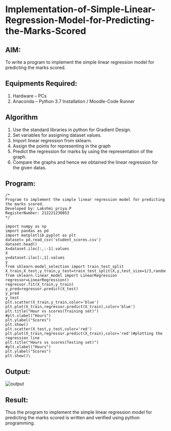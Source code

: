 
# Implementation-of-Simple-Linear-Regression-Model-for-Predicting-the-Marks-Scored

## AIM:
To write a program to implement the simple linear regression model for predicting the marks scored.

## Equipments Required:
1. Hardware – PCs
2. Anaconda – Python 3.7 Installation / Moodle-Code Runner

## Algorithm
1. Use the standard libraries in python for Gradient Design.
2. Set variables for assigning dataset values.
3. Import linear regression from sklearn.
4. Assign the points for representing in the graph
5. Predict the regression for marks by using the representation of the graph.
6. Compare the graphs and hence we obtained the linear regression for the
   given datas. 

## Program:
```
/*
Program to implement the simple linear regression model for predicting the marks scored.
Developed by: Lakshmi priya.P
RegisterNumber: 212221230053
*/

import numpy as np
import pandas as pd
import matplotlib.pyplot as plt
dataset= pd.read_csv('student_scores.csv')
dataset.head()
X=dataset.iloc[:,:-1].values
X
y=dataset.iloc[:,1].values
y
from sklearn.model_selection import train_test_split
X_train,X_test,y_train,y_test=train_test_split(X,y,test_size=1/3,random_state=0)
from sklearn.linear_model import LinearRegression
regressor=LinearRegression()
regressor.fit(X_train,y_train)
y_pred=regressor.predict(X_test)
y_pred
y_test 
plt.scatter(X_train,y_train,color='blue')
plt.plot(X_train,regressor.predict(X_train),color='blue')
plt.title("Hour vs scores(Training set)")
#plt.xlabel("Hours")
plt.ylabel("Scores")
plt.show()
plt.scatter(X_test,y_test,color='red')
plt.plot(X_train,regressor.predict(X_train),color='red')#plotting the regression line
plt.title("Hours vs scores(Testing set)")
#plt.xlabel("Hours")
plt.ylabel("Scores")
plt.show()\

```

## Output:
![output](https://user-images.githubusercontent.com/93427923/161201569-0d85360b-098c-442e-a481-5e48393c2a0a.png)

## Result:
Thus the program to implement the simple linear regression model for predicting the marks scored is written and verified using python programming.
